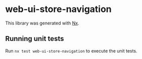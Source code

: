 # web-ui-store-navigation

This library was generated with [Nx](https://nx.dev).

## Running unit tests

Run `nx test web-ui-store-navigation` to execute the unit tests.
